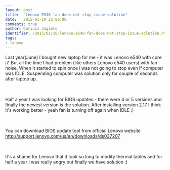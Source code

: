 ```yaml
---
layout: post
title:  "Lenovo E540 fan does not stop issue solution"
date:   2015-01-10 22:00:00
comments: true
author: Dariusz Jagieło
identifier: /2015/01/10/lenovo-e540-fan-does-not-stop-issue-solution.html
tags:
- lenovo
---
```


Last year(June) I bought new laptop for me - it was Lenovo e540 with core i7. But all the time I had problem (like others Lenovo e540 users) with fan noise. When it started to spin once i was not going to stop even if computer was IDLE. Suspending computer was solution only for couple of seconds after laptop up.
<!--more-->
<br /><br />Half a year I was looking for BIOS updates - there were 4 or 5 versions and finally the newest version is the solution. After installing version 2.17 I think it's working better - yeah fan is turning off again when IDLE :)

<br /><br />
You can download BIOS update tool from official Lenovo website <a href="http://support.lenovo.com/us/en/downloads/ds037207">http://support.lenovo.com/us/en/downloads/ds037207</a>

<br /><br />
It's a shame for Lenovo that it took so long to modify thermal tables and for half a year I was really angry but finally we have solution :)
